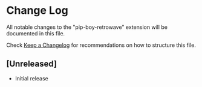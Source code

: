 # Change Log

All notable changes to the "pip-boy-retrowave" extension will be documented in this file.

Check [Keep a Changelog](http://keepachangelog.com/) for recommendations on how to structure this file.

## [Unreleased]

- Initial release
